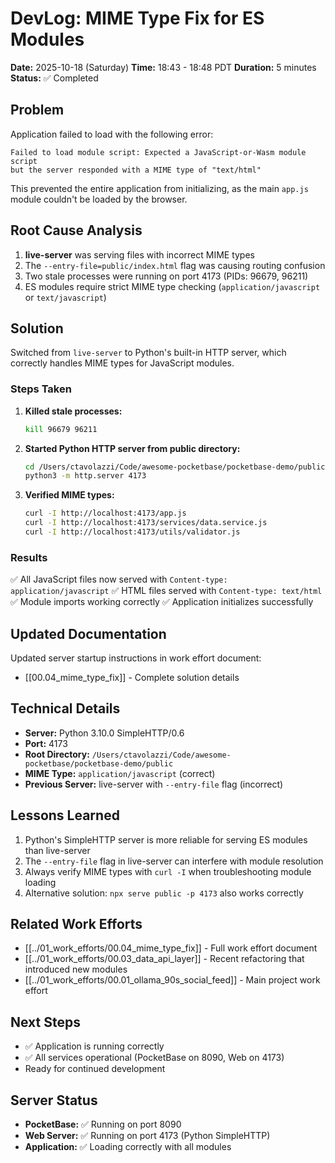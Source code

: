 # DevLog: MIME Type Fix for ES Modules

**Date:** 2025-10-18 (Saturday)
**Time:** 18:43 - 18:48 PDT
**Duration:** 5 minutes
**Status:** ✅ Completed

## Problem
Application failed to load with the following error:
```
Failed to load module script: Expected a JavaScript-or-Wasm module script
but the server responded with a MIME type of "text/html"
```

This prevented the entire application from initializing, as the main `app.js` module couldn't be loaded by the browser.

## Root Cause Analysis
1. **live-server** was serving files with incorrect MIME types
2. The `--entry-file=public/index.html` flag was causing routing confusion
3. Two stale processes were running on port 4173 (PIDs: 96679, 96211)
4. ES modules require strict MIME type checking (`application/javascript` or `text/javascript`)

## Solution
Switched from `live-server` to Python's built-in HTTP server, which correctly handles MIME types for JavaScript modules.

### Steps Taken
1. **Killed stale processes:**
   ```bash
   kill 96679 96211
   ```

2. **Started Python HTTP server from public directory:**
   ```bash
   cd /Users/ctavolazzi/Code/awesome-pocketbase/pocketbase-demo/public
   python3 -m http.server 4173
   ```

3. **Verified MIME types:**
   ```bash
   curl -I http://localhost:4173/app.js
   curl -I http://localhost:4173/services/data.service.js
   curl -I http://localhost:4173/utils/validator.js
   ```

### Results
✅ All JavaScript files now served with `Content-type: application/javascript`
✅ HTML files served with `Content-type: text/html`
✅ Module imports working correctly
✅ Application initializes successfully

## Updated Documentation
Updated server startup instructions in work effort document:
- [[00.04_mime_type_fix]] - Complete solution details

## Technical Details
- **Server:** Python 3.10.0 SimpleHTTP/0.6
- **Port:** 4173
- **Root Directory:** `/Users/ctavolazzi/Code/awesome-pocketbase/pocketbase-demo/public`
- **MIME Type:** `application/javascript` (correct)
- **Previous Server:** live-server with `--entry-file` flag (incorrect)

## Lessons Learned
1. Python's SimpleHTTP server is more reliable for serving ES modules than live-server
2. The `--entry-file` flag in live-server can interfere with module resolution
3. Always verify MIME types with `curl -I` when troubleshooting module loading
4. Alternative solution: `npx serve public -p 4173` also works correctly

## Related Work Efforts
- [[../01_work_efforts/00.04_mime_type_fix]] - Full work effort document
- [[../01_work_efforts/00.03_data_api_layer]] - Recent refactoring that introduced new modules
- [[../01_work_efforts/00.01_ollama_90s_social_feed]] - Main project work effort

## Next Steps
- ✅ Application is running correctly
- ✅ All services operational (PocketBase on 8090, Web on 4173)
- Ready for continued development

## Server Status
- **PocketBase:** ✅ Running on port 8090
- **Web Server:** ✅ Running on port 4173 (Python SimpleHTTP)
- **Application:** ✅ Loading correctly with all modules

